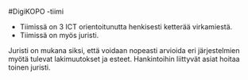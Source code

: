 #DigiKOPO -tiimi

* Tiimissä on 3 ICT orientoitunutta henkisesti ketterää virkamiestä.
* Tiimissä on myös juristi. 

Juristi on mukana siksi, että voidaan nopeasti arvioida eri järjestelmien myötä tulevat lakimuutokset ja esteet. Hankintoihin
liittyvät asiat hoitaa toinen juristi. 
